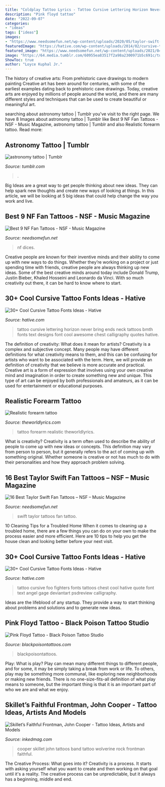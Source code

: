 ```yaml
---
title: "Coldplay Tattoo Lyrics - Tattoo Cursive Lettering Horizon Never Bring Ends Neck Tattoos Bmth Fonts Text Designs Font Cool Awesome Chest Calligraphy Quotes Hative"
description: "Pink floyd tattoo"
date: "2022-09-07"
categories:
- "ideas"
tags: ["ideas"]
images:
- "https://www.needsomefun.net/wp-content/uploads/2020/05/taylor-swift-tattoo-113.jpg"
featuredImage: "https://hative.com/wp-content/uploads/2014/02/cursive-tattoos/cursive-chest-tattoo-28.jpg"
featured_image: "https://www.needsomefun.net/wp-content/uploads/2021/04/nf-tattoos-2.jpg"
image: "https://64.media.tumblr.com/60955ea83517f2a98a2300971b5c691c/tumblr_p3u250WvNx1skshmno1_640.jpg"
ShowToc: true
author: "Loyce Kuphal Jr."
---
```



The history of creative arts: From prehistoric cave drawings to modern painting
Creative art has been around for centuries, with some of the earliest examples dating back to prehistoric cave drawings. Today, creative arts are enjoyed by millions of people around the world, and there are many different styles and techniques that can be used to create beautiful or meaningful art.

	

		
searching about astronomy tattoo | Tumblr you've visit to the right page. We have 8 Images about astronomy tattoo | Tumblr like Best 9 NF Fan Tattoos - NSF - Music Magazine, astronomy tattoo | Tumblr and also Realistic forearm tattoo. Read more:
		
    
## Astronomy Tattoo | Tumblr

<img loading=lazy src="https://64.media.tumblr.com/60955ea83517f2a98a2300971b5c691c/tumblr_p3u250WvNx1skshmno1_640.jpg" onerror="this.onerror=null;this.src='https://tse1.mm.bing.net/th?id=OIP.NyQ0_HDa892akTOwumVYCQAAAA&amp;pid=15.1';" alt="astronomy tattoo | Tumblr">

_Source: tumblr.com_

>. 

	

Big Ideas are a great way to get people thinking about new ideas. They can help spark new thoughts and create new ways of looking at things. In this article, we will be looking at 5 big ideas that could help change the way you work and live.

    
## Best 9 NF Fan Tattoos - NSF - Music Magazine

<img loading=lazy src="https://www.needsomefun.net/wp-content/uploads/2021/04/nf-tattoos-2.jpg" onerror="this.onerror=null;this.src='https://tse3.mm.bing.net/th?id=OIP.bRAcfh0CsmesP4r64C_g4QAAAA&amp;pid=15.1';" alt="Best 9 NF Fan Tattoos - NSF - Music Magazine">

_Source: needsomefun.net_

>nf dices. 

	

Creative people are known for their inventive minds and their ability to come up with new ways to do things. Whether they’re working on a project or just spending time with friends, creative people are always thinking up new ideas. Some of the best creative minds around today include Donald Trump, Justin Bieber, Khaled Hosseini and Leonardo da Vinci. With so much creativity out there, it can be hard to know where to start.

    
## 30+ Cool Cursive Tattoo Fonts Ideas - Hative

<img loading=lazy src="https://hative.com/wp-content/uploads/2014/02/cursive-tattoos/cursive-neck-tattoo-23.jpg" onerror="this.onerror=null;this.src='https://tse2.mm.bing.net/th?id=OIP.qQGfuAJc0rldRaPM18_beQHaE8&amp;pid=15.1';" alt="30+ Cool Cursive Tattoo Fonts Ideas - Hative">

_Source: hative.com_

>tattoo cursive lettering horizon never bring ends neck tattoos bmth fonts text designs font cool awesome chest calligraphy quotes hative. 

	

The definition of creativity: What does it mean for artists?
Creativity is a complex and subjective concept. Many people may have different definitions for what creativity means to them, and this can be confusing for artists who want to be associated with the term. Here, we will provide an definition of creativity that we believe is more accurate and practical. Creative art is a form of expression that involves using your own creative mind and imagination in order to create something new and unique. This type of art can be enjoyed by both professionals and amateurs, as it can be used for entertainment or educational purposes.

    
## Realistic Forearm Tattoo

<img loading=lazy src="https://theworldlyrics.com/wp-content/uploads/2016/07/Realistic-forearm-tattoo-600.jpg" onerror="this.onerror=null;this.src='https://tse4.mm.bing.net/th?id=OIP.YsnHnL7pj8bV8KtRMXzqsAHaK4&amp;pid=15.1';" alt="Realistic forearm tattoo">

_Source: theworldlyrics.com_

>tattoo forearm realistic theworldlyrics. 

	

What is creativity?
Creativity is a term often used to describe the ability of people to come up with new ideas or concepts. This definition may vary from person to person, but it generally refers to the act of coming up with something original. Whether someone is creative or not has much to do with their personalities and how they approach problem solving.

    
## 16 Best Taylor Swift Fan Tattoos – NSF – Music Magazine

<img loading=lazy src="https://www.needsomefun.net/wp-content/uploads/2020/05/taylor-swift-tattoo-113.jpg" onerror="this.onerror=null;this.src='https://tse1.mm.bing.net/th?id=OIP.u8Sbxl92RIaoYkKJvrUc2wAAAA&amp;pid=15.1';" alt="16 Best Taylor Swift Fan Tattoos – NSF – Music Magazine">

_Source: needsomefun.net_

>swift taylor tattoos fan tattoo. 

	

10 Cleaning Tips for a Troubled Home
When it comes to cleaning up a troubled home, there are a few things you can do on your own to make the process easier and more efficient. Here are 10 tips to help you get the house clean and looking better before your next visit.

    
## 30+ Cool Cursive Tattoo Fonts Ideas - Hative

<img loading=lazy src="https://hative.com/wp-content/uploads/2014/02/cursive-tattoos/cursive-chest-tattoo-28.jpg" onerror="this.onerror=null;this.src='https://tse1.mm.bing.net/th?id=OIP.vq6ihnuu_RrWucn7-T_xrAHaFN&amp;pid=15.1';" alt="30+ Cool Cursive Tattoo Fonts Ideas - Hative">

_Source: hative.com_

>tattoo cursive foo fighters fonts tattoos chest cool hative quote font text angel gage deviantart psdreview calligraphy. 

	

Ideas are the lifeblood of any startup. They provide a way to start thinking about problems and solutions and to generate new ideas.

    
## Pink Floyd Tattoo - Black Poison Tattoo Studio

<img loading=lazy src="https://www.blackpoisontattoos.com/in/wp-content/uploads/2015/11/Pink-Floyd-prism-Tattoo2.jpg" onerror="this.onerror=null;this.src='https://tse1.mm.bing.net/th?id=OIP.t87PsLMVjkAYIqI4sbRfdAHaE-&amp;pid=15.1';" alt="Pink Floyd Tattoo - Black Poison Tattoo Studio">

_Source: blackpoisontattoos.com_

>blackpoisontattoos. 

	

Play: What is play?
Play can mean many different things to different people, and for some, it may be simply taking a break from work or life. To others, play may be something more communal, like exploring new neighborhoods or making new friends. There is no one-size-fits-all definition of what play means to someone, but the important thing is that it is an important part of who we are and what we enjoy.

    
## Skillet’s Faithful Frontman, John Cooper - Tattoo Ideas, Artists And Models

<img loading=lazy src="https://www.inkedmag.com/.image/t_share/MTYwMDAwNDU0Nzk1NzMyMzQz/wolverine-3_v1_current.jpg" onerror="this.onerror=null;this.src='https://tse4.mm.bing.net/th?id=OIP.nDulaU5IPjKH4XDWr-2gUgHaHa&amp;pid=15.1';" alt="Skillet’s Faithful Frontman, John Cooper - Tattoo Ideas, Artists and Models">

_Source: inkedmag.com_

>cooper skillet john tattoos band tattoo wolverine rock frontman faithful. 

	

The Creative Process: What goes into it?
Creativity is a process. It starts with asking yourself what you want to create and then working on that goal until it's a reality. The creative process can be unpredictable, but it always has a beginning, middle and end.

